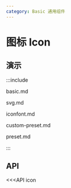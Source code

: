 ```yaml
---
category: Basic 通用组件
---
```


# 图标 Icon

## 演示

:::include

basic.md

svg.md

iconfont.md

custom-preset.md

preset.md

:::

## API

<<<API icon